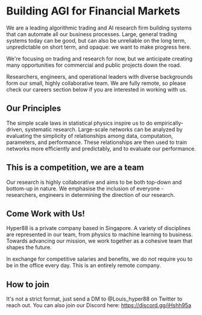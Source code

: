 # Building AGI for Financial Markets

We are a leading algorithmic trading and AI research firm building systems that can automate all our business processes. Large, general trading systems today can be good, but can also be unreliable on the long term, unpredictable on short term, and opaque: we want to make progress here.

We're focusing on trading and research for now, but we anticipate creating many opportunities for commercial and public projects down the road.

Researchers, engineers, and operational leaders with diverse backgrounds form our small, highly collaborative team. We are fully remote, so please check our careers section below if you are interested in working with us.

## Our Principles

The simple scale laws in statistical physics inspire us to do empirically-driven, systematic research. Large-scale networks can be analyzed by evaluating the simplicity of relationships among data, computation, parameters, and performance. These relationships are then used to train networks more efficiently and predictably, and to evaluate our performance.

## This is a competition, we are a team

Our research is highly collaborative and aims to be both top-down and bottom-up in nature. We emphasise the inclusion of everyone - researchers, engineers in determining the direction of our research.

## Come Work with Us!

Hyper88 is a private company based in Singapore. A variety of disciplines are represented in our team, from physics to machine learning to business. Towards advancing our mission, we work together as a cohesive team that shapes the future.

In exchange for competitive salaries and benefits, we do not require you to be in the office every day. This is an entirely remote company.

## How to join

It's not a strict format, just send a DM to @Louis_hyper88 on Twitter to reach out. You can also join our Discord here: https://discord.gg/jHshh95a 
